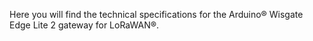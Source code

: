 Here you will find the technical specifications for the Arduino® Wisgate Edge Lite 2 gateway for LoRaWAN®.